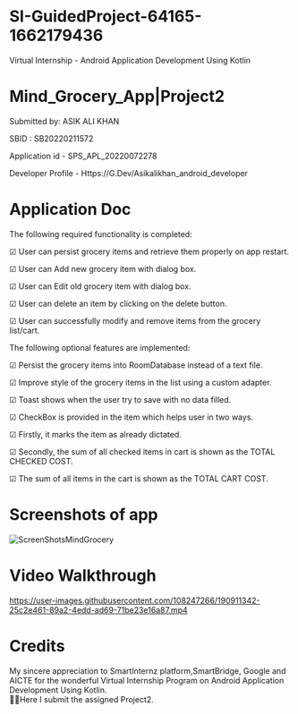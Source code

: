 # SI-GuidedProject-64165-1662179436
Virtual Internship - Android Application Development Using Kotlin

# Mind_Grocery_App|Project2

Submitted by: ASIK ALI KHAN

SBID	:	SB20220211572

Application id - SPS_APL_20220072278

Developer Profile -
Https://G.Dev/Asikalikhan_android_developer

# Application Doc

The following required functionality is completed:

☑ User can persist grocery items and retrieve them properly on app restart.
 
☑ User can Add new grocery item with dialog box.

☑ User can Edit old grocery item with dialog box.
 
☑ User can delete an item by clicking on the delete button.
 
☑ User can successfully modify and remove items from the grocery list/cart.
 
 
The following optional features are implemented:
 
☑ Persist the grocery items into RoomDatabase instead of a text file.
 
☑ Improve style of the grocery items in the list using a custom adapter.

☑ Toast shows when the user try to save with no data filled.

☑ CheckBox is provided in the item which helps user in two ways.

☑ Firstly, it marks the item as already dictated.

☑ Secondly, the sum of all checked items in cart is shown as the TOTAL CHECKED COST.

☑ The sum of all items in the cart is shown as the TOTAL CART COST.



# Screenshots of app

![ScreenShotsMindGrocery](https://user-images.githubusercontent.com/108247266/190911303-4deb3c26-71e4-4b43-b1a6-7a816beebd6b.png)





# Video Walkthrough 



https://user-images.githubusercontent.com/108247266/190911342-25c2e461-89a2-4edd-ad69-71be23e16a87.mp4



# Credits

 My sincere appreciation to SmartInternz platform,SmartBridge, Google and AICTE for the wonderful Virtual Internship Program on Android Application Development Using Kotlin.  
🙆‍ ✔Here I submit the assigned Project2.
    
